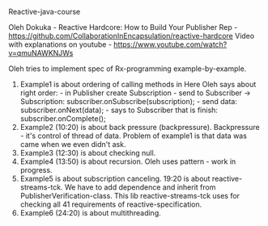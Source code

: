Reactive-java-course

Oleh Dokuka - Reactive Hardcore: How to Build Your Publisher
Rep - https://github.com/CollaborationInEncapsulation/reactive-hardcore
Video with explanations on youtube - https://www.youtube.com/watch?v=qmuNAWKNJWs

Oleh tries to implement spec of Rx-programming example-by-example.
1. Example1 is about ordering of calling methods in 
   Here Oleh says about right order: 
       - in Publisher create Subscription
       - send to Subscriber -> Subscription: subscriber.onSubscribe(subscription);
       - send data: subscriber.onNext(data);
       - says to Subscriber that is finish: subscriber.onComplete();
2. Example2 (10:20) is about back pressure (backpressure). Backpressure - it's control of thread of data. Problem of 
    example1 is that data was came when we even didn't ask.
3. Example3 (12:30) is about checking null.
4. Example4 (13:50) is about recursion. Oleh uses pattern - work in progress.
5. Example5 is about subscription canceling.
    19:20 is about reactive-streams-tck. We have to add dependence and inherit from PublisherVerification-class. 
    This lib reactive-streams-tck uses for checking all 41 requirements of reactive-specification.
6. Example6 (24:20) is about multithreading.    